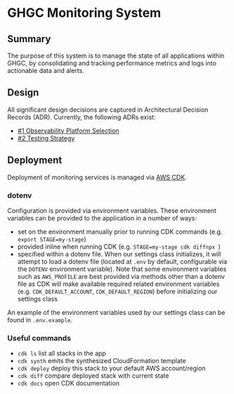 # GHGC Monitoring System

## Summary

The purpose of this system is to manage the state of all applications within GHGC, by consolidating and tracking performance metrics and logs into actionable data and alerts.

## Design

All significant design decisions are captured in Architectural Decision Records (ADR). Currently, the following ADRs exist:

* [#1 Observability Platform Selection](./docs/adr/001-observability-platform-selection.md)
* [#2 Testing Strategy](./docs/adr/002-testing-strategy.md)

## Deployment
Deployment of monitoring services is managed via [AWS CDK](https://aws.amazon.com/cdk/).

### dotenv

Configuration is provided via environment variables. These environment variables can be provided to the application in a number of ways:

- set on the environment manually prior to running CDK commands (e.g. `export STAGE=my-stage`)
- provided inline when running CDK (e.g. `STAGE=my-stage cdk diffnpx `)
- specified within a dotenv file. When our settings class initializes, it will attempt to load a dotenv file (located at `.env` by default, configurable via the `DOTENV` environment variable). Note that some environment variables such as `AWS_PROFILE` are best provided via methods other than a dotenv file as CDK will make available required related environment variables (e.g. `CDK_DEFAULT_ACCOUNT`, `CDK_DEFAULT_REGION`) before initializing our settings class

An example of the environment variables used by our settings class can be found in `.env.example`.

### Useful commands

- `cdk ls` list all stacks in the app
- `cdk synth` emits the synthesized CloudFormation template
- `cdk deploy` deploy this stack to your default AWS account/region
- `cdk diff` compare deployed stack with current state
- `cdk docs` open CDK documentation
